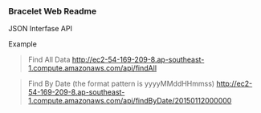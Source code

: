 ### Bracelet Web Readme

JSON Interfase API

Example

> Find All Data
> http://ec2-54-169-209-8.ap-southeast-1.compute.amazonaws.com/api/findAll

> Find By Date (the format pattern is yyyyMMddHHmmss)
> http://ec2-54-169-209-8.ap-southeast-1.compute.amazonaws.com/api/findByDate/20150112000000
